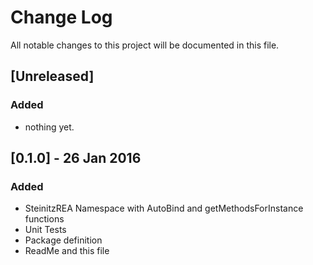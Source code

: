 # Change Log
All notable changes to this project will be documented in this file.

## [Unreleased]
### Added
- nothing yet.

## [0.1.0] - 26 Jan 2016
### Added
- SteinitzREA Namespace with AutoBind and getMethodsForInstance functions
- Unit Tests
- Package definition
- ReadMe and this file